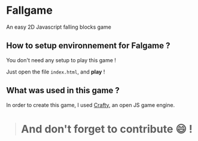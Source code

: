 # Fallgame
An easy 2D Javascript falling blocks game

## How to setup environnement for **Falgame** ?

You don't need any setup to play this game ! 

Just open the file `index.html`, and **play** !

## What was used in this game ?

In order to create this game, I used [Crafty](http://craftyjs.com/), an open JS game engine.

> # And don't forget to contribute 😄 !
